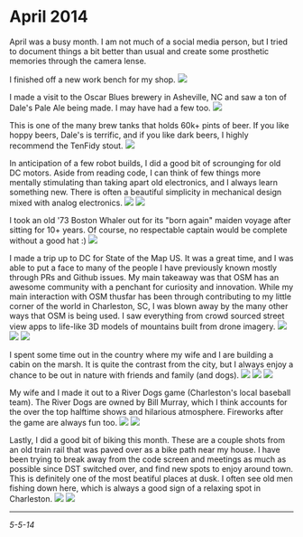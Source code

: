 April 2014
===

April was a busy month. I am not much of a social media person, but I tried to document things a bit better than usual and create some prosthetic memories through the camera lense.

I finished off a new work bench for my shop.
![](/img/april2014/IMG_2308.JPG)

I made a visit to the Oscar Blues brewery in Asheville, NC and saw a ton of Dale's Pale Ale being made. I may have had a few too.
![](/img/april2014/IMG_2314.JPG)

This is one of the many brew tanks that holds 60k+ pints of beer. If you like hoppy beers, Dale's is terrific, and if you like dark beers, I highly recommend the TenFidy stout.
![](/img/april2014/IMG_2317.JPG)

In anticipation of a few robot builds, I did a good bit of scrounging for old DC motors. Aside from reading code, I can think of few things more mentally stimulating than taking apart old electronics, and I always learn something new. There is often a beautiful simplicity in mechanical design mixed with analog electronics.
![](/img/april2014/IMG_2326.JPG)
![](/img/april2014/IMG_2327.JPG)

I took an old '73 Boston Whaler out for its "born again" maiden voyage after sitting for 10+ years. Of course, no respectable captain would be complete without a good hat :)
![](/img/april2014/IMG_2340.JPG)

I made a trip up to DC for State of the Map US. It was a great time, and I was able to put a face to many of the people I have previously known mostly through PRs and Github issues. My main takeaway was that OSM has an awesome community with a penchant for curiosity and innovation. While my main interaction with OSM thusfar has been through contributing to my little corner of the world in Charleston, SC, I was blown away by the many other ways that OSM is being used. I saw everything from crowd sourced street view apps to life-like 3D models of mountains built from drone imagery.
![](/img/april2014/IMG_2351.JPG)
![](/img/april2014/IMG_2352.JPG)
![](/img/april2014/IMG_2372.JPG)

I spent some time out in the country where my wife and I are building a cabin on the marsh. It is quite the contrast from the city, but I always enjoy a chance to be out in nature with friends and family (and dogs).
![](/img/april2014/IMG_2376.JPG)
![](/img/april2014/IMG_2377.JPG)
![](/img/april2014/IMG_2384.JPG)

My wife and I made it out to a River Dogs game (Charleston's local baseball team). The River Dogs are owned by Bill Murray, which I think accounts for the over the top halftime shows and hilarious atmosphere. Fireworks after the game are always fun too.
![](/img/april2014/IMG_2390.JPG)
![](/img/april2014/IMG_2397.JPG)

Lastly, I did a good bit of biking this month. These are a couple shots from an old train rail that was paved over as a bike path near my house. I have been trying to break away from the code screen and meetings as much as possible since DST switched over, and find new spots to enjoy around town. This is definitely one of the most beatiful places at dusk. I often see old men fishing down here, which is always a good sign of a relaxing spot in Charleston.
![](/img/april2014/IMG_2413.JPG)
![](/img/april2014/IMG_2415.JPG)

---

*5-5-14*